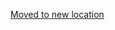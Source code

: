 [Moved to new location](https://github.com/DataTalksClub/machine-learning-zoomcamp/blob/master/06-trees/05-decision-tree-tuning.md)